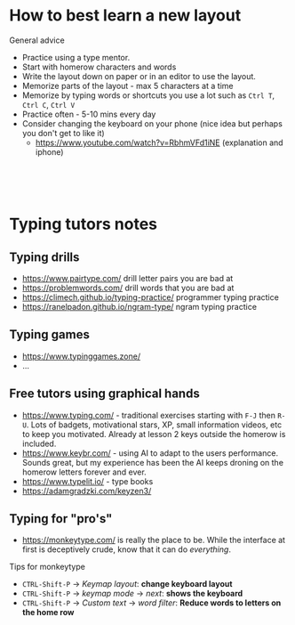 # How to best learn a new layout 


General advice
* Practice using a type mentor. 
* Start with homerow characters and words
* Write the layout down on paper or in an editor to use the layout. 
* Memorize parts of the layout - max 5 characters at a time 
* Memorize by typing words or shortcuts you use a lot such as `Ctrl T`, `Ctrl C`, `Ctrl V` 
* Practice often - 5-10 mins every day
* Consider changing the keyboard on your phone (nice idea but perhaps you don't get to like it)
  * https://www.youtube.com/watch?v=RbhmVFd1iNE (explanation and iphone)

<br>
<br>
<br>

# Typing tutors notes


## Typing drills

* https://www.pairtype.com/ drill letter pairs you are bad at
* https://problemwords.com/ drill words that you are bad at
* https://climech.github.io/typing-practice/ programmer typing practice
* https://ranelpadon.github.io/ngram-type/ ngram typing practice


## Typing games

* https://www.typinggames.zone/
* ...

## Free tutors using graphical hands

* https://www.typing.com/ - traditional exercises starting with `F-J` then `R-U`. Lots of badgets, motivational stars, XP, small information videos, etc to keep you motivated. Already at lesson 2 keys  outside the homerow is included.
* https://www.keybr.com/  - using AI to adapt to the users performance. Sounds great, but my experience has been the AI keeps droning on the homerow letters forever and ever. 
* https://www.typelit.io/ - type books 
* https://adamgradzki.com/keyzen3/   

## Typing for "pro's"

* https://monkeytype.com/ is really the place to be. While the interface at first is deceptively crude, know that it can do *everything*.

Tips for monkeytype
  * `CTRL-Shift-P` -> *Keymap layout*: **change keyboard layout**
  * `CTRL-Shift-P` -> *keymap mode* -> *next*: **shows the keyboard**
  * `CTRL-Shift-P` -> *Custom text* -> *word filter*: **Reduce words to letters on the home row**
